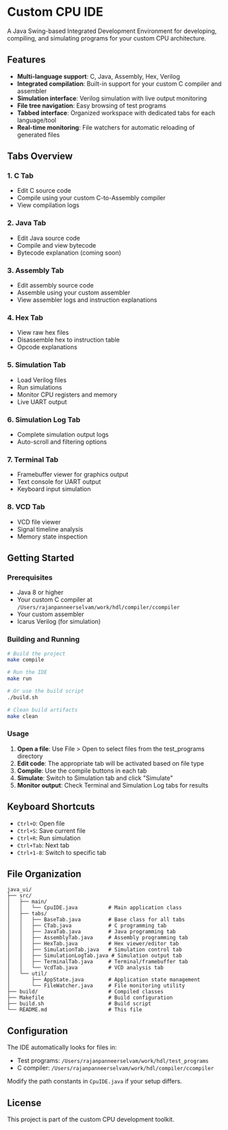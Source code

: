 # Custom CPU IDE

A Java Swing-based Integrated Development Environment for developing, compiling, and simulating programs for your custom CPU architecture.

## Features

- **Multi-language support**: C, Java, Assembly, Hex, Verilog
- **Integrated compilation**: Built-in support for your custom C compiler and assembler
- **Simulation interface**: Verilog simulation with live output monitoring
- **File tree navigation**: Easy browsing of test programs
- **Tabbed interface**: Organized workspace with dedicated tabs for each language/tool
- **Real-time monitoring**: File watchers for automatic reloading of generated files

## Tabs Overview

### 1. C Tab
- Edit C source code
- Compile using your custom C-to-Assembly compiler
- View compilation logs

### 2. Java Tab
- Edit Java source code
- Compile and view bytecode
- Bytecode explanation (coming soon)

### 3. Assembly Tab
- Edit assembly source code
- Assemble using your custom assembler
- View assembler logs and instruction explanations

### 4. Hex Tab
- View raw hex files
- Disassemble hex to instruction table
- Opcode explanations

### 5. Simulation Tab
- Load Verilog files
- Run simulations
- Monitor CPU registers and memory
- Live UART output

### 6. Simulation Log Tab
- Complete simulation output logs
- Auto-scroll and filtering options

### 7. Terminal Tab
- Framebuffer viewer for graphics output
- Text console for UART output
- Keyboard input simulation

### 8. VCD Tab
- VCD file viewer
- Signal timeline analysis
- Memory state inspection

## Getting Started

### Prerequisites
- Java 8 or higher
- Your custom C compiler at `/Users/rajanpanneerselvam/work/hdl/compiler/ccompiler`
- Your custom assembler
- Icarus Verilog (for simulation)

### Building and Running

```bash
# Build the project
make compile

# Run the IDE
make run

# Or use the build script
./build.sh

# Clean build artifacts
make clean
```

### Usage

1. **Open a file**: Use File > Open to select files from the test_programs directory
2. **Edit code**: The appropriate tab will be activated based on file type
3. **Compile**: Use the compile buttons in each tab
4. **Simulate**: Switch to Simulation tab and click "Simulate"
5. **Monitor output**: Check Terminal and Simulation Log tabs for results

## Keyboard Shortcuts

- `Ctrl+O`: Open file
- `Ctrl+S`: Save current file
- `Ctrl+R`: Run simulation
- `Ctrl+Tab`: Next tab
- `Ctrl+1-8`: Switch to specific tab

## File Organization

```
java_ui/
├── src/
│   ├── main/
│   │   └── CpuIDE.java          # Main application class
│   ├── tabs/
│   │   ├── BaseTab.java         # Base class for all tabs
│   │   ├── CTab.java            # C programming tab
│   │   ├── JavaTab.java         # Java programming tab
│   │   ├── AssemblyTab.java     # Assembly programming tab
│   │   ├── HexTab.java          # Hex viewer/editor tab
│   │   ├── SimulationTab.java   # Simulation control tab
│   │   ├── SimulationLogTab.java # Simulation output tab
│   │   ├── TerminalTab.java     # Terminal/framebuffer tab
│   │   └── VcdTab.java          # VCD analysis tab
│   └── util/
│       ├── AppState.java        # Application state management
│       └── FileWatcher.java     # File monitoring utility
├── build/                       # Compiled classes
├── Makefile                     # Build configuration
├── build.sh                     # Build script
└── README.md                    # This file
```

## Configuration

The IDE automatically looks for files in:
- Test programs: `/Users/rajanpanneerselvam/work/hdl/test_programs`
- C compiler: `/Users/rajanpanneerselvam/work/hdl/compiler/ccompiler`

Modify the path constants in `CpuIDE.java` if your setup differs.

## License

This project is part of the custom CPU development toolkit.
